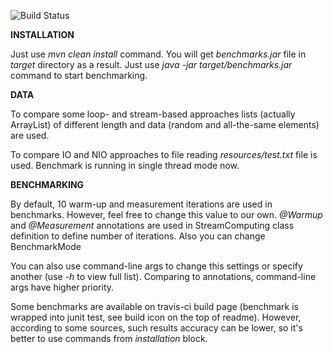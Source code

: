 ![Build Status](https://github.com/Shenker93/jmh-time-comparison-benchmark/actions/workflows/benchmark_run.yml/badge.svg)

**INSTALLATION**

Just use _mvn clean install_ command.
You will get _benchmarks.jar_ file in _target_ directory as a result.
Just use _java -jar target/benchmarks.jar_ command to start benchmarking.


**DATA**

To compare some loop- and stream-based approaches lists (actually ArrayList) of different length and data (random and all-the-same elements) are used.

To compare IO and NIO approaches to file reading _resources/test.txt_ file is used. Benchmark is running in single thread mode now.

**BENCHMARKING**

By default, 10 warm-up and measurement iterations are used in benchmarks. 
However, feel free to change this value to our own. 
_@Warmup_ and _@Measurement_ annotations are used in StreamComputing class definition to define number of iterations.
Also you can change BenchmarkMode 

You can also use command-line args to change this settings or specify another (use _-h_ to view full list).
Comparing to annotations, command-line args have higher priority.

Some benchmarks are available on travis-ci build page (benchmark is wrapped into junit test, see build icon on the top of readme). 
However, according to some sources, such results accuracy can be lower, so it's better to use commands from _installation_ block.